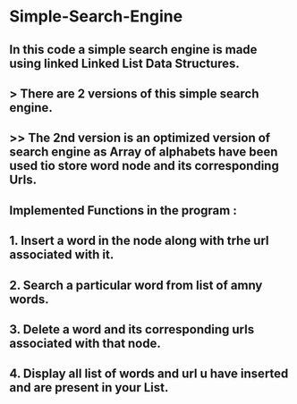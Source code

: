 # Simple-Search-Engine
## In this code a simple search engine is made using linked Linked List Data Structures.
## > There are 2 versions of this simple search engine.
## >> The 2nd version is an optimized version of search engine as Array of alphabets have been used tio store word node and its        corresponding Urls.
## Implemented Functions in the program :
## 1. Insert a word in the node along with trhe url associated with it.
## 2. Search a particular word from list of amny words.
## 3. Delete a word and its corresponding urls associated with that node.
## 4. Display all list of words and url u have inserted and are present in your List.

